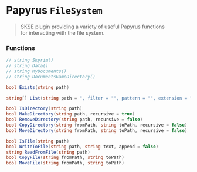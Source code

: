 # Papyrus `FileSystem`

> SKSE plugin providing a variety of useful Papyrus functions  
> for interacting with the file system.

### Functions

```cs
// string Skyrim()
// string Data()
// string MyDocuments()
// string DocumentsGameDirectory()

bool Exists(string path)

string[] List(string path = ", filter = "", pattern = "", extension = "", recursive = false, files = true, folders = true)

bool IsDirectory(string path)
bool MakeDirectory(string path, recursive = true)
bool RemoveDirectory(string path, recursive = false)
bool CopyDirectory(string fromPath, string toPath, recursive = false)
bool MoveDirectory(string fromPath, string toPath, recursive = false)

bool IsFile(string path)
bool WriteToFile(string path, string text, append = false)
string ReadFromFile(string path)
bool CopyFile(string fromPath, string toPath)
bool MoveFile(string fromPath, string toPath)
```
